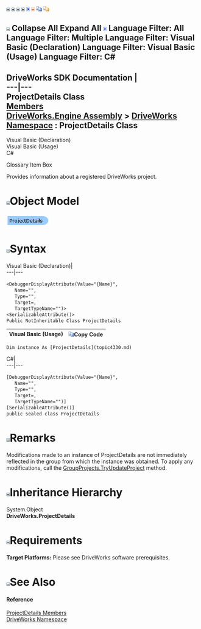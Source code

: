 ![](dotnetimages/collapse.gif) ![](dotnetimages/expand.gif) ![](dotnetimages/collapse.gif) ![](dotnetimages/expand.gif) ![](dotnetimages/drpdown.gif) ![](dotnetimages/drpdown_orange.gif) ![](dotnetimages/copycode.gif) ![](dotnetimages/copycodeHighlight.gif)

![](dotnetimages/collapse.gif) Collapse All Expand All ![](dotnetimages/drpdown.gif) Language Filter: All  Language Filter: Multiple  Language Filter: Visual Basic (Declaration) Language Filter: Visual Basic (Usage) Language Filter: C#  
---  
DriveWorks SDK Documentation  |   
---|---  
ProjectDetails Class   
[Members](topic4331.md)   
[DriveWorks.Engine Assembly](topic2156.md) > [DriveWorks Namespace](topic2159.md) : ProjectDetails Class  
---  
  
Visual Basic (Declaration)    
Visual Basic (Usage)    
C# 

Glossary Item Box

Provides information about a registered DriveWorks project. 

# ![](dotnetimages/collapse.gif)Object Model

![](dotnetdiagramimages/image205.png)

# ![](dotnetimages/collapse.gif)Syntax

Visual Basic (Declaration)|   
---|---  
      
    
    <DebuggerDisplayAttribute(Value="{Name}", 
       Name="", 
       Type="", 
       Target=, 
       TargetTypeName="")>
    <SerializableAttribute()>
    Public NotInheritable Class ProjectDetails   
  
Visual Basic (Usage)| ![](dotnetimages/copycode.gif)Copy Code  
---|---  
      
    
    Dim instance As [ProjectDetails](topic4330.md)  
  
C#|   
---|---  
      
    
    [DebuggerDisplayAttribute(Value="{Name}", 
       Name="", 
       Type="", 
       Target=, 
       TargetTypeName="")]
    [SerializableAttribute()]
    public sealed class ProjectDetails   
  
# ![](dotnetimages/collapse.gif)Remarks

Modifications made to an instance of ProjectDetails are not immediately reflected in the group from which the instance was obtained. To apply any modifications, call the [GroupProjects.TryUpdateProject](topic3236.md) method.

# ![](dotnetimages/collapse.gif)Inheritance Hierarchy

System.Object  
**DriveWorks.ProjectDetails**  


# ![](dotnetimages/collapse.gif)Requirements

**Target Platforms:** Please see DriveWorks software prerequisites.

# ![](dotnetimages/collapse.gif)See Also

#### Reference

[ProjectDetails Members](topic4331.md)   
[DriveWorks Namespace](topic2159.md)


